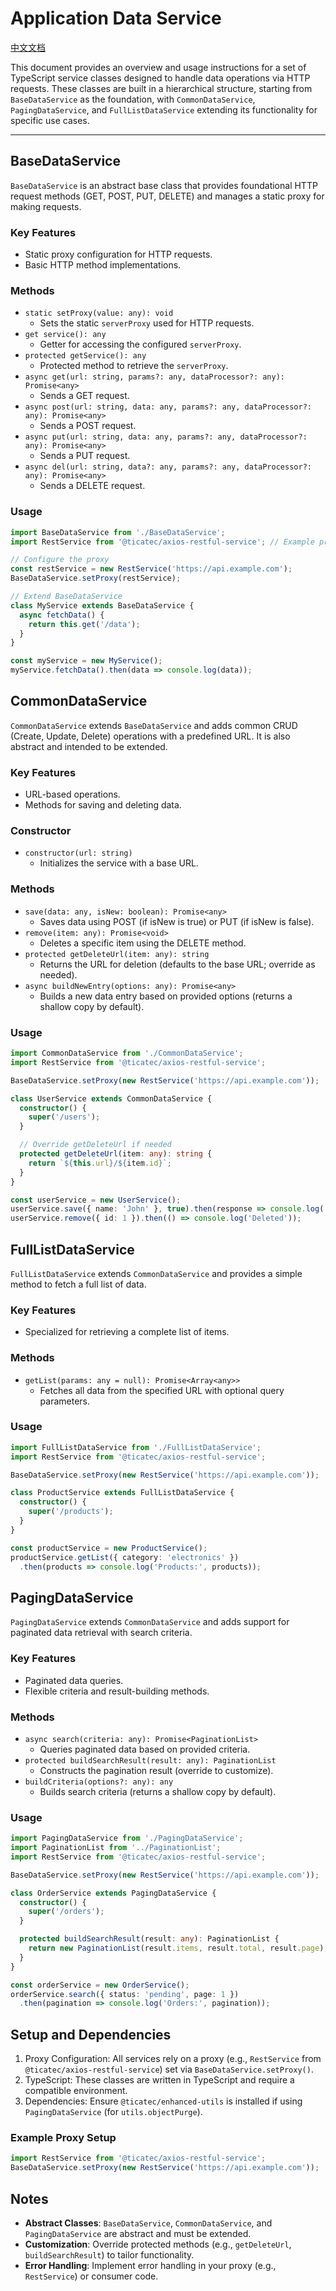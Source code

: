 # Application Data Service 

[中文文档](./README-CN.md)

This document provides an overview and usage instructions for a set of TypeScript service classes designed to handle data operations via HTTP requests. These classes are built in a hierarchical structure, starting from `BaseDataService` as the foundation, with `CommonDataService`, `PagingDataService`, and `FullListDataService` extending its functionality for specific use cases.

---

## BaseDataService

`BaseDataService` is an abstract base class that provides foundational HTTP request methods (GET, POST, PUT, DELETE) and manages a static proxy for making requests.

### Key Features
- Static proxy configuration for HTTP requests.
- Basic HTTP method implementations.

### Methods
- `static setProxy(value: any): void`
    - Sets the static `serverProxy` used for HTTP requests.
- `get service(): any`
    - Getter for accessing the configured `serverProxy`.
- `protected getService(): any`
    - Protected method to retrieve the `serverProxy`.
- `async get(url: string, params?: any, dataProcessor?: any): Promise<any>`
    - Sends a GET request.
- `async post(url: string, data: any, params?: any, dataProcessor?: any): Promise<any>`
    - Sends a POST request.
- `async put(url: string, data: any, params?: any, dataProcessor?: any): Promise<any>`
    - Sends a PUT request.
- `async del(url: string, data?: any, params?: any, dataProcessor?: any): Promise<any>`
    - Sends a DELETE request.

### Usage

```ts
import BaseDataService from './BaseDataService';
import RestService from '@ticatec/axios-restful-service'; // Example proxy

// Configure the proxy
const restService = new RestService('https://api.example.com');
BaseDataService.setProxy(restService);

// Extend BaseDataService
class MyService extends BaseDataService {
  async fetchData() {
    return this.get('/data');
  }
}

const myService = new MyService();
myService.fetchData().then(data => console.log(data));
```

## CommonDataService

`CommonDataService` extends `BaseDataService` and adds common CRUD (Create, Update, Delete) operations with a predefined URL. It is also abstract and intended to be extended.

### Key Features
* URL-based operations.
* Methods for saving and deleting data.

### Constructor
* `constructor(url: string)`
    * Initializes the service with a base URL.

### Methods
* `save(data: any, isNew: boolean): Promise<any>`
  * Saves data using POST (if isNew is true) or PUT (if isNew is false).
* `remove(item: any): Promise<void>`
  * Deletes a specific item using the DELETE method.
* `protected getDeleteUrl(item: any): string`
  * Returns the URL for deletion (defaults to the base URL; override as needed).
* `async buildNewEntry(options: any): Promise<any>`
  * Builds a new data entry based on provided options (returns a shallow copy by default).

### Usage

```ts
import CommonDataService from './CommonDataService';
import RestService from '@ticatec/axios-restful-service';

BaseDataService.setProxy(new RestService('https://api.example.com'));

class UserService extends CommonDataService {
  constructor() {
    super('/users');
  }

  // Override getDeleteUrl if needed
  protected getDeleteUrl(item: any): string {
    return `${this.url}/${item.id}`;
  }
}

const userService = new UserService();
userService.save({ name: 'John' }, true).then(response => console.log('Saved:', response));
userService.remove({ id: 1 }).then(() => console.log('Deleted'));
```

## FullListDataService

`FullListDataService` extends `CommonDataService` and provides a simple method to fetch a full list of data.

### Key Features
* Specialized for retrieving a complete list of items.
### Methods
* `getList(params: any = null): Promise<Array<any>>`
  * Fetches all data from the specified URL with optional query parameters.

### Usage

```ts
import FullListDataService from './FullListDataService';
import RestService from '@ticatec/axios-restful-service';

BaseDataService.setProxy(new RestService('https://api.example.com'));

class ProductService extends FullListDataService {
  constructor() {
    super('/products');
  }
}

const productService = new ProductService();
productService.getList({ category: 'electronics' })
  .then(products => console.log('Products:', products));
```

## PagingDataService

`PagingDataService` extends `CommonDataService` and adds support for paginated data retrieval with search criteria.

### Key Features

* Paginated data queries.
* Flexible criteria and result-building methods.

### Methods

* `async search(criteria: any): Promise<PaginationList>`
  * Queries paginated data based on provided criteria.
* `protected buildSearchResult(result: any): PaginationList`
  * Constructs the pagination result (override to customize).
* `buildCriteria(options?: any): any`
  * Builds search criteria (returns a shallow copy by default).

### Usage

```ts
import PagingDataService from './PagingDataService';
import PaginationList from '../PaginationList';
import RestService from '@ticatec/axios-restful-service';

BaseDataService.setProxy(new RestService('https://api.example.com'));

class OrderService extends PagingDataService {
  constructor() {
    super('/orders');
  }

  protected buildSearchResult(result: any): PaginationList {
    return new PaginationList(result.items, result.total, result.page);
  }
}

const orderService = new OrderService();
orderService.search({ status: 'pending', page: 1 })
  .then(pagination => console.log('Orders:', pagination));
```


## Setup and Dependencies
1. Proxy Configuration: All services rely on a proxy (e.g., `RestService` from `@ticatec/axios-restful-service`) set via `BaseDataService.setProxy()`.
2. TypeScript: These classes are written in TypeScript and require a compatible environment.
3. Dependencies: Ensure `@ticatec/enhanced-utils` is installed if using `PagingDataService` (for `utils.objectPurge`).

### Example Proxy Setup

```ts
import RestService from '@ticatec/axios-restful-service';
BaseDataService.setProxy(new RestService('https://api.example.com'));
```

## Notes
* **Abstract Classes**: `BaseDataService`, `CommonDataService`, and `PagingDataService` are abstract and must be extended.
* **Customization**: Override protected methods (e.g., `getDeleteUrl`, `buildSearchResult`) to tailor functionality.
* **Error Handling**: Implement error handling in your proxy (e.g., `RestService`) or consumer code.

